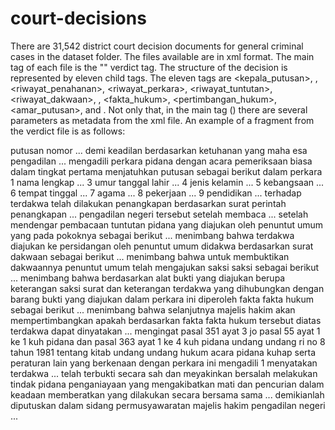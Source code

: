 # court-decisions

There are 31,542 district court decision documents for general criminal cases in the dataset folder. The files available are in xml format. The main tag of each file is the "<putusan>" verdict tag. The structure of the decision is represented by eleven child tags. The eleven tags are <kepala_putusan>, <identitas>, <riwayat_penahanan>, <riwayat_perkara>, <riwayat_tuntutan>, <riwayat_dakwaan>, <fakta>, <fakta_hukum>, <pertimbangan_hukum>, <amar_putusan>, and <penutup>. Not only that, in the main tag (<putusan>) there are several parameters as metadata from the xml file. An example of a fragment from the verdict file is as follows:


<putusan amar="pidana" amar_lainnya="pidana-penjara-waktu-tentu" id="..." klasifikasi="pidana-umum" lama_hukuman="1650" lembaga_peradilan="pn-..." provinsi="jabar" status="berkekuatan-hukum-tetap" sub_klasifikasi="..." url="https://putusan3.mahkamahagung.go.id/direktori/putusan/....html">
	<kepala_putusan>
		putusan
		nomor ...
		demi keadilan berdasarkan ketuhanan yang maha esa
		pengadilan ... mengadili perkara pidana dengan acara pemeriksaan biasa dalam tingkat pertama menjatuhkan putusan sebagai berikut dalam perkara
	</kepala_putusan>
	<identitas>
		1 nama lengkap ...
		3 umur tanggal lahir ...
		4 jenis kelamin ...
		5 kebangsaan ...
		6 tempat tinggal ...
		7 agama ...
		8 pekerjaan ...
		9 pendidikan ...
	</identitas>
	<riwayat_penahanan>
		terhadap terdakwa telah dilakukan penangkapan berdasarkan surat perintah penangkapan ...
	</riwayat_penahanan>
	<riwayat_perkara>
		pengadilan negeri tersebut setelah membaca ...
	</riwayat_perkara>
	<riwayat_tuntutan>
		setelah mendengar pembacaan tuntutan pidana yang diajukan oleh penuntut umum yang pada pokoknya sebagai berikut ...
	</riwayat_tuntutan>
	<riwayat_dakwaan>
		menimbang bahwa terdakwa diajukan ke persidangan oleh penuntut umum didakwa berdasarkan surat dakwaan sebagai berikut ...
	</riwayat_dakwaan>
	<fakta>
		menimbang bahwa untuk membuktikan dakwaannya penuntut umum telah mengajukan saksi saksi sebagai berikut ...
	</fakta>
	<fakta_hukum>
		menimbang bahwa berdasarkan alat bukti yang diajukan berupa keterangan saksi surat dan keterangan terdakwa yang dihubungkan dengan barang bukti yang diajukan dalam perkara ini diperoleh fakta fakta hukum sebagai berikut ...
	</fakta_hukum>
	<pertimbangan_hukum>
		menimbang bahwa selanjutnya majelis hakim akan mempertimbangkan apakah berdasarkan fakta fakta hukum tersebut diatas terdakwa dapat dinyatakan ...
		mengingat pasal 351 ayat 3 jo pasal 55 ayat 1 ke 1 kuh pidana dan pasal 363 ayat 1 ke 4 kuh pidana undang undang ri no 8 tahun 1981 tentang kitab undang undang hukum acara pidana kuhap serta peraturan lain yang berkenaan dengan perkara ini
	</pertimbangan_hukum>
	<amar_putusan>
		mengadili
		1 menyatakan terdakwa ... telah terbukti secara sah dan meyakinkan bersalah melakukan tindak pidana penganiayaan yang mengakibatkan mati dan pencurian dalam keadaan memberatkan yang dilakukan secara bersama sama ...
	</amar_putusan>
	<penutup>
		demikianlah diputuskan dalam sidang permusyawaratan majelis hakim pengadilan negeri ...
	</penutup>
</putusan>
